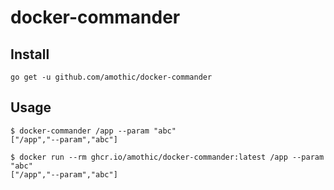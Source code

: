 # docker-commander
## Install
```
go get -u github.com/amothic/docker-commander
```
## Usage
```
$ docker-commander /app --param "abc"
["/app","--param","abc"]
```

```
$ docker run --rm ghcr.io/amothic/docker-commander:latest /app --param "abc"
["/app","--param","abc"]
```
